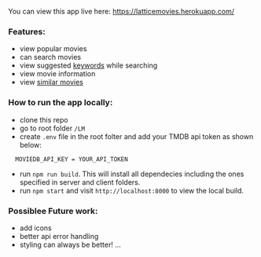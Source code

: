 You can view this app live here: https://latticemovies.herokuapp.com/

### Features: 
- view popular movies 
- can search movies
- view suggested [keywords](https://developers.themoviedb.org/3/search/search-keywords) while searching
- view movie information
- view [similar movies](https://developers.themoviedb.org/3/movies/get-similar-movies)


### How to run the app locally:

 - clone this repo
 - go to root folder `/LM` 
 - create `.env` file in the root folter and add your TMDB api token as shown below:
 
  ```
    MOVIEDB_API_KEY = YOUR_API_TOKEN
  ```
  
 - run `npm run build`. This will install all dependecies including the ones specified in server and client folders.
 - run `npm start` and visit `http://localhost:8000` to view the local build. 
 
 ### Possiblee Future work:
 - add icons
 - better api error handling
 - styling can always be better!
...
 
 
